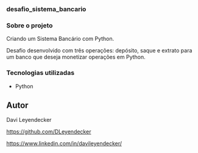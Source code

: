 ### desafio_sistema_bancario

### Sobre o projeto
Criando um Sistema Bancário com Python.

Desafio desenvolvido com três operações: depósito, saque e extrato para um banco que deseja monetizar operações em Python.

### Tecnologias utilizadas
* Python

## Autor
Davi Leyendecker

https://github.com/DLeyendecker

https://www.linkedin.com/in/davileyendecker/
